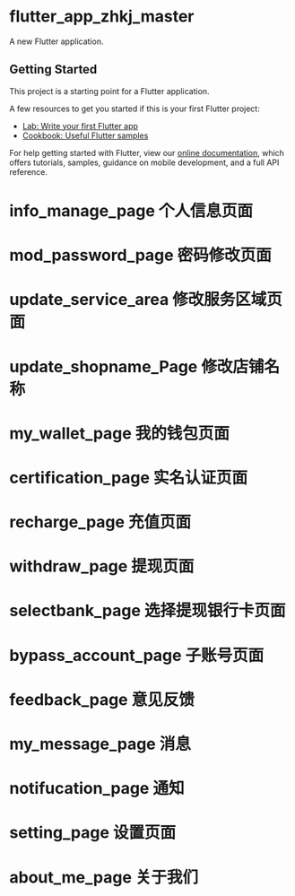 # flutter_app_zhkj_master

A new Flutter application.

## Getting Started

This project is a starting point for a Flutter application.

A few resources to get you started if this is your first Flutter project:

- [Lab: Write your first Flutter app](https://flutter.dev/docs/get-started/codelab)
- [Cookbook: Useful Flutter samples](https://flutter.dev/docs/cookbook)

For help getting started with Flutter, view our
[online documentation](https://flutter.dev/docs), which offers tutorials,
samples, guidance on mobile development, and a full API reference.

# info_manage_page   个人信息页面
# mod_password_page  密码修改页面
# update_service_area 修改服务区域页面
# update_shopname_Page 修改店铺名称
# my_wallet_page 我的钱包页面
# certification_page 实名认证页面
# recharge_page 充值页面
# withdraw_page 提现页面
# selectbank_page 选择提现银行卡页面
# bypass_account_page 子账号页面
# feedback_page 意见反馈
# my_message_page 消息
# notifucation_page 通知

# setting_page 设置页面
# about_me_page 关于我们